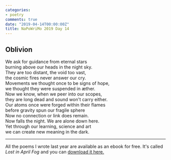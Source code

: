 ```yaml
---
categories:
- poetry
comments: true
date: "2019-04-14T00:00:00Z"
title: NaPoWriMo 2019 Day 14
---
```

  
  
<h2>Oblivion</h2>  
<!-- /wp:heading -->  

  
<p>We ask for guidance from eternal stars<br />burning above our heads in the night sky.<br />They are too distant, the void too vast,<br />the cosmic fires never answer our cry.<br />Movements we thought once to be signs of hope,<br />we thought they were suspended in æther.<br />Now we know, when we peer into our scopes,<br />they are long dead and sound won't carry either.<br />Our atoms once were forged within their flames<br />before gravity spun our fragile sphere<br />Now no connection or link does remain.<br />Now falls the night. We are alone down here. <br /> Yet through our learning, science and art<br /> we can create new meaning in the dark. </p>  


 
<hr class="wp-block-separator"/>  
 
   
<p>All the poems I wrote last year are available as an ebook for free. It's called <em>Lost in April Fog </em>and you can <a href="/aprilfog/">download it here. </a></p>  

